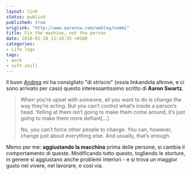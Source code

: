 ```yaml
---
layout: link
status: publish
published: true
origlink: "http://www.aaronsw.com/weblog/nummi"
title: Fix the machine, not the person
date: 2016-01-20 11:10:55 +0100
categories:
- Life logs
tags:
- work
- soft skill
---
```


Il buon [Andrea](https://thewoodenpeople.wordpress.com/) mi ha consigliato "di striscio" (ossia linkandola altrove, e ci sono arrivato per caso) questo interessantissimo scritto di **Aaron Swartz**.

> When you’re upset with someone, all you want to do is change the way they’re acting. But you can’t control what’s inside a person’s head. Yelling at them isn’t going to make them come around, it’s just going to make them more defiant[...].
>
> No, you can’t force other people to change. You can, however, change just about everything else. And usually, that’s enough.

Memo per me: **aggiustando la macchina** prima delle persone, si cambia il comportamento di queste. Modificando tutto questo, togliendo le storture, in genere si aggiustano anche problemi interiori - e si trova un maggior gusto nel vivere, nel lavorare, e così via.
